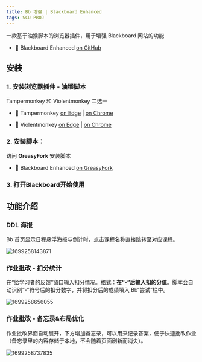 ```yaml
---
title: Bb 增强 | Blackboard Enhanced
tags: SCU PROJ
---
```


一款基于油猴脚本的浏览器插件，用于增强 Blackboard 网站的功能

- 🔗 Blackboard Enhanced [on GitHub](https://github.com/sitdownkevin/Blackboard-Enhanced)

## 安装

### 1. 安装浏览器插件 - 油猴脚本

Tampermonkey 和 Violentmonkey 二选一

- 🔗 Tampermonkey [on Edge](https://microsoftedge.microsoft.com/addons/detail/%E7%AF%A1%E6%94%B9%E7%8C%B4/iikmkjmpaadaobahmlepeloendndfphd) | [on Chrome](https://chromewebstore.google.com/detail/%E7%AF%A1%E6%94%B9%E7%8C%B4/dhdgffkkebhmkfjojejmpbldmpobfkfo)

- 🔗 Violentmonkey [on Edge](https://microsoftedge.microsoft.com/addons/detail/%E6%9A%B4%E5%8A%9B%E7%8C%B4/eeagobfjdenkkddmbclomhiblgggliao) | [on Chrome](https://chromewebstore.google.com/detail/%E6%9A%B4%E5%8A%9B%E7%8C%B4/jinjaccalgkegednnccohejagnlnfdag)

### 2. 安装脚本：

访问 **GreasyFork** 安装脚本

- 🔗 Blackboard Enhanced [on GreasyFork](https://greasyfork.org/zh-CN/scripts/462240-bb%E8%AE%A1%E7%AE%97%E5%88%86%E6%95%B0)


### 3. 打开**Blackboard**开始使用

## 功能介绍

### DDL 海报

Bb 首页显示日程悬浮海报与倒计时，点击课程名称直接跳转至对应课程。

![1699258143871](https://cdn.statically.io/gh/sitdownkevin/ImageHosting@main/1699258143871.gif)

### 作业批改 - 扣分统计

在“给学习者的反馈”窗口输入扣分情况。格式：**在“-”后输入扣的分值**。脚本会自动识别“-”符号后的扣分数字，并将扣分后的成绩填入 Bb“尝试”栏中。

![1699258656055](https://cdn.statically.io/gh/sitdownkevin/ImageHosting@main/1699258656055.gif)

### 作业批改 - 备忘录&布局优化

作业批改界面自动展开，下方增加备忘录，可以用来记录答案，便于快速批改作业（备忘录里的内容存储于本地，不会随着页面刷新而消失）。

![1699258737835](https://cdn.statically.io/gh/sitdownkevin/ImageHosting@main/1699258737835.png)